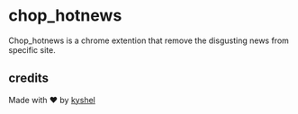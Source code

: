 # chop_hotnews

Chop_hotnews is a chrome extention that remove the disgusting news from specific site.

## credits
Made with ❤ by [kyshel](https://github.com/kyshel/chop_hotnews)